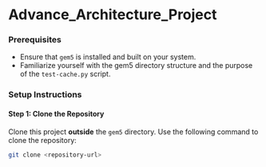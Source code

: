 # Advance_Architecture_Project

### Prerequisites

- Ensure that `gem5` is installed and built on your system.
- Familiarize yourself with the gem5 directory structure and the purpose of the `test-cache.py` script.

### Setup Instructions

#### Step 1: Clone the Repository

Clone this project **outside** the `gem5` directory. Use the following command to clone the repository:

```bash
git clone <repository-url>
